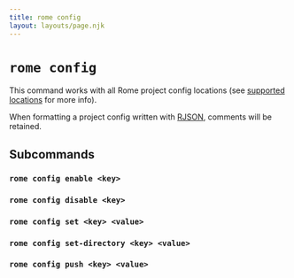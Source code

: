 ```yaml
---
title: rome config
layout: layouts/page.njk
---
```


# `rome config`

This command works with all Rome project config locations (see [supported locations](/docs/project-config#supported-locations) for more info).

When formatting a project config written with [RJSON](/docs/rjson), comments will be retained.

## Subcommands

### `rome config enable <key>`

### `rome config disable <key>`

### `rome config set <key> <value>`

### `rome config set-directory <key> <value>`

### `rome config push <key> <value>`
